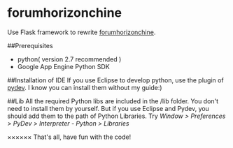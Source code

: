 forumhorizonchine
=================

Use Flask framework to rewrite [forumhorizonchine](http://code.google.com/p/forumhorizonchine/).

##Prerequisites
+ python( version 2.7 recommended )
+ Google App Engine Python SDK

##Installation of IDE
If you use Eclipse to develop python, use the plugin of [pydev](http://pydev.org/). I know you can install them without my guide:)

##Lib
All the required Python libs are included in the /lib folder. You don't need to install them by yourself. But if you use Eclipse and Pydev, you should add them to the path of Python Libraries. Try *Window > Preferences > PyDev > Interpreter - Python > Libraries*

××××××
That's all, have fun with the code!
